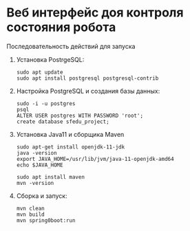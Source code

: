 # Веб интерфейс доя контроля состояния робота

Последовательность действий для запуска

1. Установка PostrgeSQL:
    ``` 
    sudo apt update
    sudo apt install postgresql postgresql-contrib
    ```
2. Настройка PostgreSQL и создания базы данных:
    ```
    sudo -i -u postgres
    psql
    ALTER USER postgres WITH PASSWORD 'root';
    create database sfedu_project;
    ```
3. Установка Java11 и сборщика Maven
    ```
    sudo apt-get install openjdk-11-jdk
    java -version
    export JAVA_HOME=/usr/lib/jvm/java-11-openjdk-amd64
    echo $JAVA_HOME

    sudo apt install maven
    mvn -version  
    ```
4. Сборка и запуск:
    ```
    mvn clean
    mvn build
    mvn spring0boot:run
    ```
